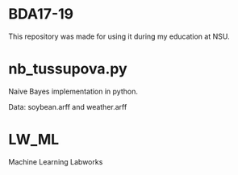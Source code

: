 # BDA17-19

This repository was made for using it during my education at NSU.


# nb_tussupova.py
Naive Bayes implementation in python. 

Data: soybean.arff and weather.arff

# LW_ML
Machine Learning Labworks

